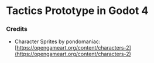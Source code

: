 # Tactics Prototype in Godot 4

### Credits
* Character Sprites by pondomaniac: [https://opengameart.org/content/characters-2](https://opengameart.org/content/characters-2)